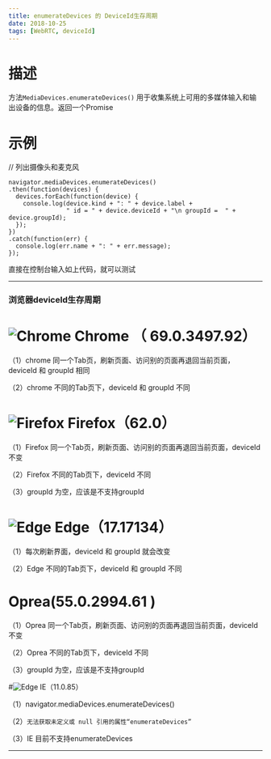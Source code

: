 ```yaml
---
title: enumerateDevices 的 DeviceId生存周期
date: 2018-10-25
tags: [WebRTC, deviceId] 
---
```


 # **描述**

方法` MediaDevices.enumerateDevices() ` 用于收集系统上可用的多媒体输入和输出设备的信息。返回一个Promise


 # **示例**

// 列出摄像头和麦克风

    navigator.mediaDevices.enumerateDevices()
    .then(function(devices) {
      devices.forEach(function(device) {
        console.log(device.kind + ": " + device.label +
                    " id = " + device.deviceId + "\n groupId =  " + device.groupId);
      });
    })
    .catch(function(err) {
      console.log(err.name + ": " + err.message);
    });

<!--more-->

直接在控制台输入如上代码，就可以测试

---

### 浏览器deviceId生存周期

# ![Chrome](https://cdn1.iconfinder.com/data/icons/logotypes/32/chrome-32.png) Chrome （ 69.0.3497.92）

（1）chrome 同一个Tab页，刷新页面、访问别的页面再退回当前页面，deviceId 和 groupId 相同

（2）chrome 不同的Tab页下，deviceId 和 groupId 不同


# ![Firefox](https://cdn1.iconfinder.com/data/icons/logotypes/32/firefox-32.png) Firefox（62.0）

（1）Firefox 同一个Tab页，刷新页面、访问别的页面再退回当前页面，deviceId 不变

（2）Firefox 不同的Tab页下，deviceId 不同

（3）groupId 为空，应该是不支持groupId



# ![Edge](https://cdn4.iconfinder.com/data/icons/picons-social/57/56-edge-2-32.png) Edge（17.17134）

（1）每次刷新界面，deviceId 和 groupId 就会改变

（2）Edge 不同的Tab页下，deviceId 和 groupId 不同


# Oprea(55.0.2994.61 )

（1）Oprea 同一个Tab页，刷新页面、访问别的页面再退回当前页面，deviceId 不变

（2）Oprea 不同的Tab页下，deviceId 不同

（3）groupId 为空，应该是不支持groupId


#![Edge](https://cdn1.iconfinder.com/data/icons/logotypes/32/internet-explorer-32.png) IE（11.0.85）


（1）navigator.mediaDevices.enumerateDevices()

（2）`无法获取未定义或 null 引用的属性“enumerateDevices”`

（3）IE 目前不支持enumerateDevices



---

